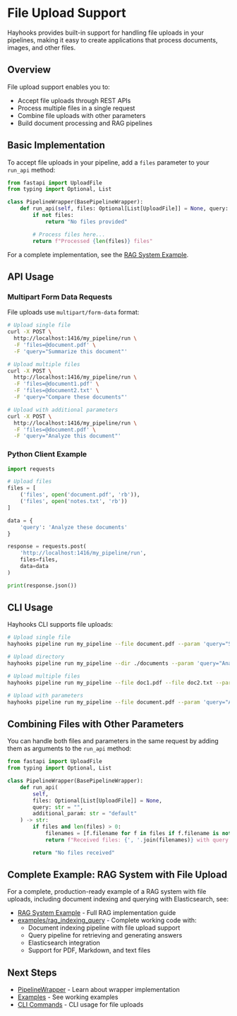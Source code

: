 # File Upload Support

Hayhooks provides built-in support for handling file uploads in your pipelines, making it easy to create applications that process documents, images, and other files.

## Overview

File upload support enables you to:

- Accept file uploads through REST APIs
- Process multiple files in a single request
- Combine file uploads with other parameters
- Build document processing and RAG pipelines

## Basic Implementation

To accept file uploads in your pipeline, add a `files` parameter to your `run_api` method:

```python
from fastapi import UploadFile
from typing import Optional, List

class PipelineWrapper(BasePipelineWrapper):
    def run_api(self, files: Optional[List[UploadFile]] = None, query: str = "") -> str:
        if not files:
            return "No files provided"

        # Process files here...
        return f"Processed {len(files)} files"
```

For a complete implementation, see the [RAG System Example](../examples/rag-system.md).

## API Usage

### Multipart Form Data Requests

File uploads use `multipart/form-data` format:

```bash
# Upload single file
curl -X POST \
  http://localhost:1416/my_pipeline/run \
  -F 'files=@document.pdf' \
  -F 'query="Summarize this document"'

# Upload multiple files
curl -X POST \
  http://localhost:1416/my_pipeline/run \
  -F 'files=@document1.pdf' \
  -F 'files=@document2.txt' \
  -F 'query="Compare these documents"'

# Upload with additional parameters
curl -X POST \
  http://localhost:1416/my_pipeline/run \
  -F 'files=@document.pdf' \
  -F 'query="Analyze this document"'
```

### Python Client Example

```python
import requests

# Upload files
files = [
    ('files', open('document.pdf', 'rb')),
    ('files', open('notes.txt', 'rb'))
]

data = {
    'query': 'Analyze these documents'
}

response = requests.post(
    'http://localhost:1416/my_pipeline/run',
    files=files,
    data=data
)

print(response.json())
```

## CLI Usage

Hayhooks CLI supports file uploads:

```bash
# Upload single file
hayhooks pipeline run my_pipeline --file document.pdf --param 'query="Summarize this"'

# Upload directory
hayhooks pipeline run my_pipeline --dir ./documents --param 'query="Analyze all documents"'

# Upload multiple files
hayhooks pipeline run my_pipeline --file doc1.pdf --file doc2.txt --param 'query="Compare documents"'

# Upload with parameters
hayhooks pipeline run my_pipeline --file document.pdf --param 'query="Analyze"'
```

## Combining Files with Other Parameters

You can handle both files and parameters in the same request by adding them as arguments to the `run_api` method:

```python
from fastapi import UploadFile
from typing import Optional, List

class PipelineWrapper(BasePipelineWrapper):
    def run_api(
        self,
        files: Optional[List[UploadFile]] = None,
        query: str = "",
        additional_param: str = "default"
    ) -> str:
        if files and len(files) > 0:
            filenames = [f.filename for f in files if f.filename is not None]
            return f"Received files: {', '.join(filenames)} with query: {query}"

        return "No files received"
```

## Complete Example: RAG System with File Upload

For a complete, production-ready example of a RAG system with file uploads, including document indexing and querying with Elasticsearch, see:

- [RAG System Example](../examples/rag-system.md) - Full RAG implementation guide
- [examples/rag_indexing_query](https://github.com/deepset-ai/hayhooks/tree/main/examples/rag_indexing_query) - Complete working code with:
  - Document indexing pipeline with file upload support
  - Query pipeline for retrieving and generating answers
  - Elasticsearch integration
  - Support for PDF, Markdown, and text files

## Next Steps

- [PipelineWrapper](../concepts/pipeline-wrapper.md) - Learn about wrapper implementation
- [Examples](../examples/overview.md) - See working examples
- [CLI Commands](cli-commands.md) - CLI usage for file uploads
